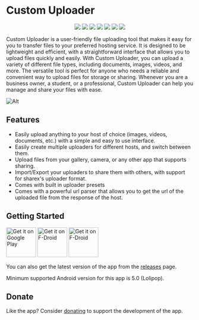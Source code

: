 # Custom Uploader

<div align="center">
    
[<img src="https://img.shields.io/github/license/SrS2225a/custom_uploader?style=flat-square">](https://github.com/SrS2225a/custom_uploader/blob/master/LICENSE)
[<img src="https://img.shields.io/github/v/release/SrS2225a/custom_uploader?style=flat-square" />](https://github.com/SrS2225a/custom_uploader/releases)
[<img src="https://img.shields.io/github/stars/SrS2225a/custom_uploader?style=flat-square" />](https://github.com/SrS2225a/custom_uploader)
[<img src="https://img.shields.io/github/forks/SrS2225a/custom_uploader?style=flat-square" />](https://github.com/SrS2225a/custom_uploader/fork)
[<img src="https://img.shields.io/github/issues/SrS2225a/custom_uploader?style=flat-square" />](https://github.com/SrS2225a/custom_uploader/issues)
[<img src="https://img.shields.io/liberapay/patrons/Eris?style=flat-square&logo=liberapay">](https://liberapay.com/Eris/donate)
[<img src="https://img.shields.io/github/actions/workflow/status/SrS2225a/custom_uploader/flutter_build_test.yml?style=flat-square">](https://github.com/SrS2225a/custom_uploader/actions/workflows/flutter_build_test.yml)

</div>

Custom Uploader is a user-friendly file uploading tool that makes it easy for you to transfer files to your preferred hosting service. It is designed to be lightweight and efficient, with a straightforward interface that allows you to upload files quickly and easily. With Custom Uploader, you can upload a variety of different file types, including documents, images, videos, and more. The versatile tool is perfect for anyone who needs a reliable and convenient way to upload files for storage or sharing. Whenever you are a business owner, a student, or a professional, Custom Uploader can help you manage and share your files with ease.

![Alt](https://repobeats.axiom.co/api/embed/c8985de5c0a937d7ac206ecab2aeb364003b71f0.svg "Repobeats analytics image")

## Features
* Easily upload anything to your host of choice (images, videos, documents, etc.) with a simple and easy to use interface.
* Easily create multiple uploaders for different hosts, and switch between them.
* Upload files from your gallery, camera, or any other app that supports sharing.
* Import/Export your uploaders to share them with others, with support for sharex's uploader format.
* Comes with built in uploader presets
* Comes with a powerful url parser that allows you to get the url of the uploaded file from the response of the host.

## Getting Started
[<img src="https://media.fenriris.net/talI2/store-badge-googleplay.png/raw" alt="Get it on Google Play" height="80">](https://play.google.com/store/apps/details?id=com.nyx.custom_uploader)
[<img src="https://media.fenriris.net/talI2/store-badge-fdroid.png/raw" alt="Get it on F-Droid" height="80">](https://f-droid.org/en/packages/com.nyx.custom_uploader/)
[<img src="https://media.fenriris.net/talI2/store-badge-obtainium.png/raw" alt="Get it on F-Droid" height="80">](https://apps.obtainium.imranr.dev/redirect?r=obtainium://app/{%22id%22:%22com.nyx.custom_uploader%22,%22url%22:%22https://github.com/SrS2225a/custom_uploader%22,%22author%22:%22SrS2225a%22,%22name%22:%22Custom%20Uploader%22,%22additionalSettings%22:%22{\%22includePrereleases\%22:false}%22})

You can also get the latest version of the app from the [releases](https://github.com/SrS2225a/custom_uploader/releases) page.

Minimum supported Android version for this app is 5.0 (Lolipop).

## Donate
Like the app? Consider [donating](https://liberapay.com/Eris/donate) to support the development of the app.

